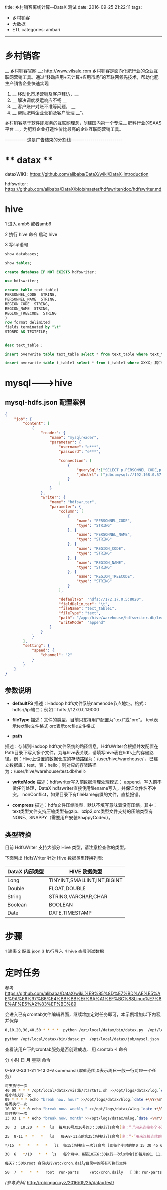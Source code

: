 title: 乡村销客离线计算--DataX 测试
date: 2016-09-25 21:22:11
tags:
- 乡村销客
- 大数据
- ETL
categories: ambari
---

# 乡村销客
__ 乡村销客官网 __: http://www.vilsale.com 
乡村销客是面向化肥行业的企业互联网营销工具。通过“移动应用+云计算+应用市场”的互联网领先技术，帮助化肥生产销售企业快速实现  
<!-- more -->
1. __ 移动化市场营销及客户拜访，__  
1. __ 解决调度发运响应不畅  __  
1. __ 客户账户对账不准等问题， __  
1. __ 帮助肥料企业营销及客户管理 __”。 

乡村销客基于软件即服务的互联网理念，创建国内第一个专注__ 肥料行业的SAAS平台 __，为肥料企业打造性价比最高的企业互联网营销工具。
 
-----------这是广告结束的分割线--------------------------


# ** datax ** 


dataxWIKI : https://github.com/alibaba/DataX/wiki/DataX-Introduction

hdfswriter : https://github.com/alibaba/DataX/blob/master/hdfswriter/doc/hdfswriter.md


# hive

 1 进入 amb5 或者amb6

 2 执行 hive 命令 启动 hive

 3 写sql语句
 
 ```sql
show databases;

show tables;

create database IF NOT EXISTS hdfswriter;

use hdfswriter;

create table text_table(
PERSONNEL_CODE  STRING,
PERSONNEL_NAME  STRING,
REGION_CODE  STRING,
REGION_NAME  STRING,
REGION_TREECODE  STRING
)
row format delimited
fields terminated by "\t"
STORED AS TEXTFILE;


desc text_table ; 

insert overwrite table text_table select * from text_table where text_table.personnel_code = '000437';

insert overwrite table t_table1 select * from t_table1 where XXXX; 其中xxx是你需要保留的数据的查询条件。 如果清空表，如下： insert overwrite table t_table1 select * from t ...
```

# mysql--->hive


## mysql-hdfs.json 配置案例

```json
{
    "job": {
        "content": [
            {
                "reader": {
                    "name": "mysqlreader", 
                    "parameter": {
                        "username": "e***",
                        "password": "e***",
                         
                        "connection": [
                            {
                                "querySql":["SELECT p.PERSONNEL_CODE,p.PERSONNEL_NAME,reg.REGION_CODE,reg.REGION_NAME,reg.REGION_TREECODE FROM dossier_personnel p  JOIN re_user_regoin r ON r.user_id = p.PERSONNEL_ID JOIN        bd_region reg ON reg.REGION_ID = r.REGION_ID WHERE r.RUG_STATE =0 "],
                                "jdbcUrl": ["jdbc:mysql://192.168.0.57:3306/vil"]
                            }
                        ]
                    }
                }, 
                "writer": {
                    "name": "hdfswriter", 
                    "parameter": {
                        "column": [
                            {
                                "name": "PERSONNEL_CODE",
                                "type": "STRING"
                            }, {
                                "name": "PERSONNEL_NAME",
                                "type": "STRING"
                            }, {
                                "name": "REGION_CODE",
                                "type": "STRING"
                            }, {
                                "name": "REGION_NAME",
                                "type": "STRING"
                            }, {
                                "name": "REGION_TREECODE",
                                "type": "STRING"
                            }
                        ], 
                         
                        "defaultFS": "hdfs://172.17.0.5:8020", 
                        "fieldDelimiter": "\t", 
                        "fileName": "text_table1", 
                        "fileType": "text", 
                        "path": "/apps/hive/warehouse/hdfswriter.db/text_table", 
                        "writeMode": "append"
                    }
                }
            }
        ], 
        "setting": {
            "speed": {
                "channel": "2"
            }
        }
    }
}
```

## 参数说明

* __defaultFS__
描述：Hadoop hdfs文件系统namenode节点地址。格式：hdfs://ip:端口；例如：hdfs://127.0.0.1:9000


* __fileType__
描述：文件的类型，目前只支持用户配置为"text"或"orc"。 
text表示textfile文件格式
orc表示orcfile文件格式



* __path__

描述：存储到Hadoop hdfs文件系统的路径信息，HdfsWriter会根据并发配置在Path目录下写入多个文件。为与hive表关联，请填写hive表在hdfs上的存储路径。例：Hive上设置的数据仓库的存储路径为：/user/hive/warehouse/ ，已建立数据库：test，表：hello；则对应的存储路径为：/user/hive/warehouse/test.db/hello 


* __writeMode__
描述：hdfswriter写入前数据清理处理模式： 
append，写入前不做任何处理，DataX hdfswriter直接使用filename写入，并保证文件名不冲突。
nonConflict，如果目录下有fileName前缀的文件，直接报错。


* __compress__
描述：hdfs文件压缩类型，默认不填写意味着没有压缩。其中：text类型文件支持压缩类型有gzip、bzip2;orc类型文件支持的压缩类型有NONE、SNAPPY（需要用户安装SnappyCodec）。


## 类型转换

目前 HdfsWriter 支持大部分 Hive 类型，请注意检查你的类型。

下面列出 HdfsWriter 针对 Hive 数据类型转换列表:

| DataX 内部类型| HIVE 数据类型    |
| -------- | -----  |
| Long     |TINYINT,SMALLINT,INT,BIGINT |
| Double   |FLOAT,DOUBLE |
| String   |STRING,VARCHAR,CHAR |
| Boolean  |BOOLEAN |
| Date     |DATE,TIMESTAMP |




# 步骤
 1 建表
 2 配置 json
 3 执行导入
 4 hive 查看测试数据

# 定时任务

参考
https://github.com/alibaba/DataX/wiki/%E9%85%8D%E7%BD%AE%E5%AE%9A%E6%97%B6%E4%BB%BB%E5%8A%A1%EF%BC%88Linux%E7%8E%AF%E5%A2%83%EF%BC%89

会进入已有crontab文件编辑界面，继续增加定时任务即可，本示例增加以下内容,并保存

```bash
0,10,20,30,40,50 * * * *  python /opt/local/datax/bin/datax.py  /opt/local/datax/job/mysql.json  >>/opt/logs/dataxlog.`date +\%Y\%m\%d\%H\%M\%S`  2>&1

```
```bash
python /opt/local/datax/bin/datax.py  /opt/local/datax/job/mysql.json 

```


查看该用户下的crontab服务是否创建成功， 用 crontab  -l 命令  


分       小时      日        月       星期     命令

0-59    0-23    1-31     1-12       0-6     command     (取值范围,0表示周日一般一行对应一个任务)


```bash
每天执行一次
40 00 * * * /opt/local/datax/visdb/startETL.sh >>/opt/logs/datax/log.`date +\%Y\%m\%d\%H\%M\%S` 2>&1
每小时执行一次
09 * * * * echo "break now. hour" >>/opt/logs/datax/hlog.`date +\%Y\%m\%d\%H\%M\%S` 2>&1
每周执行一次
10 02 * * 0 echo "break now. weekly " >>/opt/logs/datax/wlog.`date +\%Y\%m\%d\%H\%M\%S` 2>&1
每月执行一次
13 03 1 * * echo "break now. month" >>/opt/logs/datax/mlog.`date +\%Y\%m\%d\%H\%M\%S` 2>&1

30  3  10,20  *  *  ls  每月10号及20号的3：30执行ls命令[注：“，”用来连接多个不连续的时段]

25  8-11 *  *   *   ls   每天8-11点的第25分钟执行ls命令[注：“-”用来连接连续的时段]

*/15  *   *   *   *   ls  每15分钟执行一次ls命令 [即每个小时的第0 15 30 45 60分钟执行ls命令 ]

30  6   */10   *  *  ls   每个月中，每隔10天6:30执行一次ls命令[即每月的1、11、21、31日是的6：30执行一次ls 命令。 ]

每天7：50以root 身份执行/etc/cron.daily目录中的所有可执行文件

50  7  *   *  *   root  run-parts     /etc/cron.daily   [ 注：run-parts参数表示，执行后面目录中的所有可执行文件。 ]
```



/*参考资料*/
http://robingao.xyz/2016/09/25/dataxTest/

